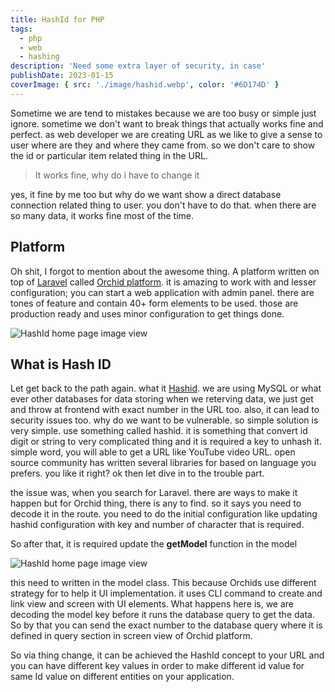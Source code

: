 ```yaml
---
title: HashId for PHP
tags:
  - php
  - web
  - hashing
description: 'Need some extra layer of security, in case'
publishDate: 2023-01-15
coverImage: { src: './image/hashid.webp', color: '#6D174D' }
---
```


Sometime we are tend to mistakes because we are too busy or simple just ignore. sometime we don't want to break things that actually works fine and perfect. as web developer we are creating URL as we like to give a sense to user where are they and where they came from. so we don't care to show the id or particular item related thing in the URL.

> It works fine, why do i have to change it

yes, it fine by me too but why do we want show a direct database connection related thing to user. you don't have to do that. when there are so many data, it works fine most of the time.

## Platform

Oh shit, I forgot to mention about the awesome thing. A platform written on top of [Laravel](https://laravel.com/) called [Orchid platform](https://orchid.software/en/). it is amazing to work with and lesser configuration; you can start a web application with admin panel. there are tones of feature and contain 40+ form elements to be used. those are production ready and uses minor configuration to get things done.

![HashId home page image view](/images/hashid.webp)

## What is Hash ID

Let get back to the path again. what it [Hashid](https://hashids.org/). we are using MySQL or what ever other databases for data storing when we reterving data, we just get and throw at frontend with exact number in the URL too. also, it can lead to security issues too. why do we want to be vulnerable. so simple solution is very simple. use something called hashid. it is something that convert id digit or string to very complicated thing and it is required a key to unhash it. simple word, you will able to get a URL like YouTube video URL. open source community has written several libraries for based on language you prefers. you like it right? ok then let dive in to the trouble part.

the issue was, when you search for Laravel. there are ways to make it happen but for Orchid thing, there is any to find. so it says you need to decode it in the route. you need to do the initial configuration like updating hashid configuration with key and number of character that is required.

So after that, it is required update the **getModel** function in the model

![HashId home page image view](/images/carbon.webp)

this need to written in the model class. This because Orchids use different strategy for to help it UI implementation. it uses CLI command to create and link view and screen with UI elements. What happens here is, we are decoding the model key before it runs the database query to get the data. So by that you can send the exact number to the database query where it is defined in query section in screen view of Orchid platform.

So via thing change, it can be achieved the HashId concept to your URL and you can have different key values in order to make different id value for same Id value on different entities on your application.
